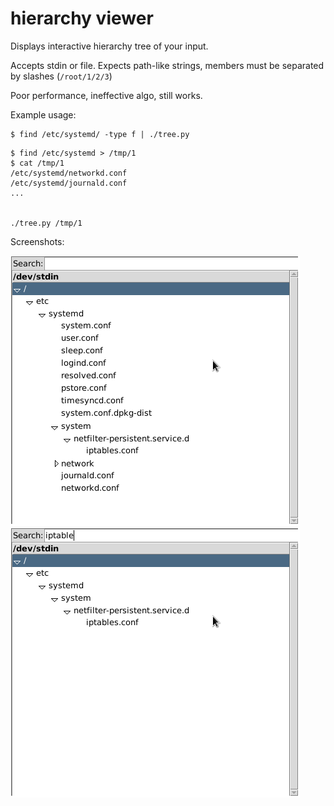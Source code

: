 hierarchy viewer
================

Displays interactive hierarchy tree of your input.

Accepts stdin or file. Expects path-like strings, members must be separated by slashes (`/root/1/2/3`)

Poor performance, ineffective algo, still works.

Example usage:

```shell
$ find /etc/systemd/ -type f | ./tree.py
```

```shell
$ find /etc/systemd > /tmp/1
$ cat /tmp/1
/etc/systemd/networkd.conf
/etc/systemd/journald.conf
...


./tree.py /tmp/1
```

Screenshots:

![screen1](./doc/screen1.png) ![screen2](./doc/screen2.png)